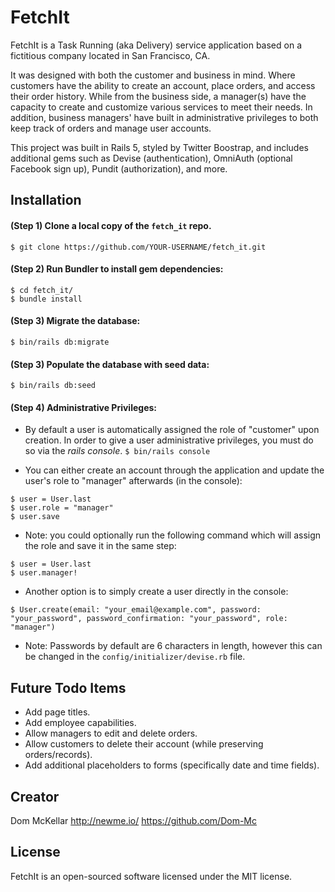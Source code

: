 # FetchIt

FetchIt is a Task Running (aka Delivery) service application based on a fictitious company located in San Francisco, CA.

It was designed with both the customer and business in mind. Where customers have the ability to create an account, place orders, and access their order history. While from the business side, a manager(s) have the capacity to create and customize various services to meet their needs. In addition, business managers' have built in administrative privileges to both keep track of orders and manage user accounts.

This project was built in Rails 5, styled by Twitter Boostrap, and includes additional gems such as Devise (authentication), OmniAuth (optional Facebook sign up), Pundit (authorization), and more.


## Installation
#### (Step 1) Clone a local copy of the `fetch_it` repo.
`$ git clone https://github.com/YOUR-USERNAME/fetch_it.git`

#### (Step 2) Run Bundler to install gem dependencies:
```
$ cd fetch_it/
$ bundle install
```
#### (Step 3) Migrate the database:
`$ bin/rails db:migrate`

#### (Step 3) Populate the database with seed data:
`$ bin/rails db:seed`

#### (Step 4) Administrative Privileges:
* By default a user is automatically assigned the role of "customer" upon creation. In order to give a user administrative privileges, you must do so via the *rails console*.
`$ bin/rails console`

* You can either create an account through the application and update the user's role to "manager" afterwards (in the console):

```
$ user = User.last
$ user.role = "manager"
$ user.save
```
* Note: you could optionally run the following command which will assign the role and save it in the same step:

```
$ user = User.last
$ user.manager!
```

* Another option is to simply create a user directly in the console:

```
$ User.create(email: "your_email@example.com", password: "your_password", password_confirmation: "your_password", role: "manager")
```
* Note: Passwords by default are 6 characters in length, however this can be changed in the `config/initializer/devise.rb` file.

## Future Todo Items
- Add page titles.
- Add employee capabilities.
- Allow managers to edit and delete orders.
- Allow customers to delete their account (while preserving orders/records).
- Add additional placeholders to forms (specifically date and time fields).


## Creator

Dom McKellar
http://newme.io/
https://github.com/Dom-Mc

## License

FetchIt is an open-sourced software licensed under the MIT license.
